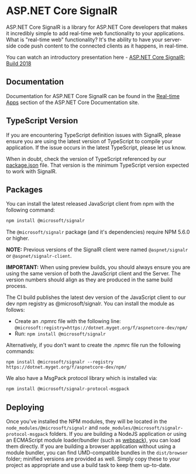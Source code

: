 ASP.NET Core SignalR
====================

ASP.NET Core SignalR is a library for ASP.NET Core developers that makes it incredibly simple to add real-time web functionality to your applications. What is "real-time web" functionality? It's the ability to have your server-side code push content to the connected clients as it happens, in real-time.

You can watch an introductory presentation here - [ASP.NET Core SignalR: Build 2018](https://www.youtube.com/watch?v=Lws0zOaseIM)

## Documentation

Documentation for ASP.NET Core SignalR can be found in the [Real-time Apps](https://docs.microsoft.com/aspnet/core/signalr/introduction) section of the ASP.NET Core Documentation site.

## TypeScript Version

If you are encountering TypeScript definition issues with SignalR, please ensure you are using the latest version of TypeScript to compile your application. If the issue occurs in the latest TypeScript, please let us know.

When in doubt, check the version of TypeScript referenced by our [package.json](clients/ts/package.json) file. That version is the minimum TypeScript version expected to work with SignalR.

## Packages

You can install the latest released JavaScript client from npm with the following command:

```bash
npm install @microsoft/signalr
```

The `@microsoft/signalr` package (and it's dependencies) require NPM 5.6.0 or higher.

**NOTE:** Previous versions of the SignalR client were named `@aspnet/signalr` or `@aspnet/signalr-client`.

**IMPORTANT:** When using preview builds, you should always ensure you are using the same version of both the JavaScript client and the Server. The version numbers should align as they are produced in the same build process.

The CI build publishes the latest dev version of the JavaScript client to our dev npm registry as @microsoft/signalr. You can install the module as follows:

- Create an .npmrc file with the following line:
  `@microsoft:registry=https://dotnet.myget.org/f/aspnetcore-dev/npm/`
- Run:
  `npm install @microsoft/signalr`

Alternatively, if you don't want to create the .npmrc file run the following commands:
```
npm install @microsoft/signalr --registry https://dotnet.myget.org/f/aspnetcore-dev/npm/
```

We also have a MsgPack protocol library which is installed via:

```bash
npm install @microsoft/signalr-protocol-msgpack
```

## Deploying

Once you've installed the NPM modules, they will be located in the `node_modules/@microsoft/signalr` and `node_modules/@microsoft/signalr-protocol-msgpack` folders. If you are building a NodeJS application or using an ECMAScript module loader/bundler (such as [webpack](https://webpack.js.org)), you can load them directly. If you are building a browser application without using a module bundler, you can find UMD-compatible bundles in the `dist/browser` folder; minified versions are provided as well. Simply copy these to your project as appropriate and use a build task to keep them up-to-date.

